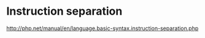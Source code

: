 # Instruction separation

http://php.net/manual/en/language.basic-syntax.instruction-separation.php
